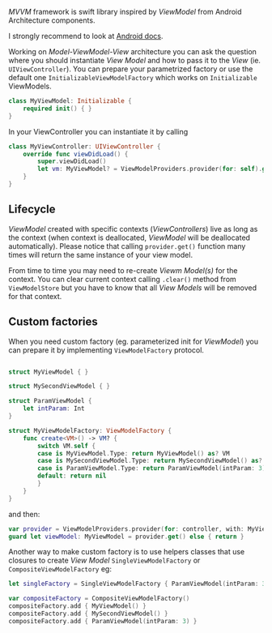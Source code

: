 
*MVVM* framework is swift library inspired by *ViewModel* from Android Architecture components.

I strongly recommend to look at [Android docs](https://developer.android.com/topic/libraries/architecture/viewmodel).

Working on *Model-ViewModel-View* architecture you can ask the question where you should instantiate *View Model* and how to pass it to the *View* (ie. ```UIViewController```). You can prepare your parametrized factory or use the default one ```InitializableViewModelFactory``` which works on ```Initializable``` ViewModels. 
```swift
class MyViewModel: Initializable { 
    required init() { }
}
```
In your ViewController you can instantiate it by calling
```swift
class MyViewController: UIViewController {
    override func viewDidLoad() {
        super.viewDidLoad() 
        let vm: MyViewModel? = ViewModelProviders.provider(for: self).get()
    }
}
```

## Lifecycle

*ViewModel* created with specific contexts (*ViewControllers*) live as long as the context (when context is deallocated, *ViewModel* will be  deallocated automatically). Please notice that calling ```provider.get()``` function many times will return the same instance of your view model.  

From time to time you may need to re-create *Viewm Model(s)* for the context. You can clear current context calling  ```.clear()``` method from ```ViewModelStore``` but you have to know that all *View Models* will be removed for that context.

## Custom factories

When you need custom factory (eg. parameterized init for *ViewModel*) you can prepare it by implementing ```ViewModelFactory``` protocol.
```swift

struct MyViewModel { }

struct MySecondViewModel { }

struct ParamViewModel {
    let intParam: Int
}

struct MyViewModelFactory: ViewModelFactory {
    func create<VM>() -> VM? {
        switch VM.self {
        case is MyViewModel.Type: return MyViewModel() as? VM
        case is MySecondViewModel.Type: return MySecondViewModel() as? VM
        case is ParamViewModel.Type: return ParamViewModel(intParam: 3) as? VM
        default: return nil
        }
    }
}
```

and then:
```swift
var provider = ViewModelProviders.provider(for: controller, with: MyViewModelFactory())
guard let viewModel: MyViewModel = provider.get() else { return }
```

Another way to make custom factory is to use helpers classes that use closures to create *View Model* ```SingleViewModelFactory``` or ```CompositeViewModelFactory``` eg:

```swift
let singleFactory = SingleViewModelFactory { ParamViewModel(intParam: 3) }

var compositeFactory = CompositeViewModelFactory()
compositeFactory.add { MyViewModel() }
compositeFactory.add { MySecondViewModel() }
compositeFactory.add { ParamViewModel(intParam: 3) }
```
